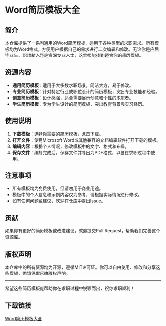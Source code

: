 # Word简历模板大全

## 简介
本仓库提供了一系列通用的Word简历模板，适用于各种类型的求职需求。所有模板均为Word格式，方便用户根据自己的需求进行二次编辑和修改。无论你是应届毕业生、职场新人还是资深专业人士，这里都能找到适合你的简历模板。

## 资源内容
- **通用简历模板**：适用于大多数求职场景，简洁大方，易于修改。
- **专业简历模板**：针对特定行业或职位设计的简历模板，突出专业技能和经验。
- **创意简历模板**：设计感强，适合需要展示创意和个性的求职者。
- **学生简历模板**：专为学生设计的简历模板，突出教育背景和实习经历。

## 使用说明
1. **下载模板**：选择你需要的简历模板，点击下载。
2. **打开文件**：使用Microsoft Word或其他兼容的文档编辑软件打开下载的模板。
3. **编辑内容**：根据个人情况，修改模板中的文字、格式和布局。
4. **保存文件**：编辑完成后，保存文件并导出为PDF格式，以便在求职过程中使用。

## 注意事项
- 所有模板均为免费使用，但请勿用于商业用途。
- 模板中的个人信息和示例内容仅为参考，请根据实际情况进行修改。
- 如有任何问题或建议，欢迎在仓库中提出Issue。

## 贡献
如果你有更好的简历模板或改进建议，欢迎提交Pull Request，帮助我们完善这个资源库。

## 版权声明
本仓库中的所有资源均为开源，遵循MIT许可证。你可以自由使用、修改和分享这些模板，但请保留原始版权声明。

---

希望这些简历模板能帮助你在求职过程中脱颖而出，祝你求职顺利！

## 下载链接

[Word简历模板大全](https://pan.quark.cn/s/dc8636b8f2eb)